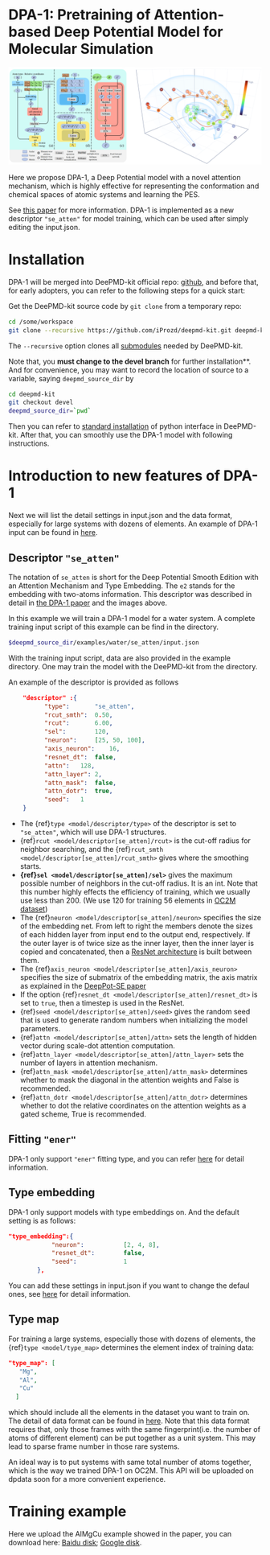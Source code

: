 # DPA-1: Pretraining of Attention-based Deep Potential Model for Molecular Simulation 

![ALT](../images/model_se_atten.png "model_se_atten")

Here we propose DPA-1, a Deep Potential model with a novel attention mechanism, which is highly effective for representing the conformation and chemical spaces of atomic systems and learning the PES.

See [this paper](https://arxiv.org/abs/2208.08236) for more information. DPA-1 is implemented as a new descriptor `"se_atten"` for model training, which can be used after simply editing the input.json.

# Installation 
DPA-1 will be merged into DeePMD-kit official repo: [github](https://github.com/deepmodeling/deepmd-kit), and before that, for early adopters, you can refer to the following steps for a quick start:

Get the DeePMD-kit source code by `git clone` from a temporary repo:
```bash
cd /some/workspace
git clone --recursive https://github.com/iProzd/deepmd-kit.git deepmd-kit
```
The `--recursive` option clones all [submodules](https://git-scm.com/book/en/v2/Git-Tools-Submodules) needed by DeePMD-kit.

Note that, you **must change to the devel branch** for further installation**. And for convenience, you may want to record the location of source to a variable, saying `deepmd_source_dir` by
```bash
cd deepmd-kit
git checkout devel
deepmd_source_dir=`pwd`
```

Then you can refer to [standard installation](../install/install-from-source.md#install-the-python-interface) of python interface in DeePMD-kit. After that, you can smoothly use the DPA-1 model with following instructions.

# Introduction to new features of DPA-1
Next we will list the detail settings in input.json and the data format, especially for large systems with dozens of elements. An example of DPA-1 input can be found in [here](../../examples/water/se_atten/input.json).

## Descriptor `"se_atten"`

The notation of `se_atten` is short for the Deep Potential Smooth Edition with an Attention Mechanism and Type Embedding. The `e2` stands for the embedding with two-atoms information. 
This descriptor was described in detail in [the DPA-1 paper](https://arxiv.org/abs/2208.08236) and the images above.

In this example we will train a DPA-1 model for a water system.  A complete training input script of this example can be find in the directory. 
```bash
$deepmd_source_dir/examples/water/se_atten/input.json
```
With the training input script, data are also provided in the example directory. One may train the model with the DeePMD-kit from the directory.

An example of the descriptor is provided as follows
```json
	"descriptor" :{
          "type":		"se_atten",
          "rcut_smth":	0.50,
          "rcut":		6.00,
          "sel":		120,
          "neuron":		[25, 50, 100],
          "axis_neuron":	16,
          "resnet_dt":	false,
          "attn":	128,
          "attn_layer":	2,
          "attn_mask":	false,
          "attn_dotr":	true,
          "seed":	1
	}
```
* The {ref}`type <model/descriptor/type>` of the descriptor is set to `"se_atten"`, which will use DPA-1 structures. 
* {ref}`rcut <model/descriptor[se_atten]/rcut>` is the cut-off radius for neighbor searching, and the {ref}`rcut_smth <model/descriptor[se_atten]/rcut_smth>` gives where the smoothing starts. 
* **{ref}`sel <model/descriptor[se_atten]/sel>`** gives the maximum possible number of neighbors in the cut-off radius. It is an int. Note that this number highly effects the efficiency of training, which we usually use less than 200. (We use 120 for training 56 elements in [OC2M dataset](https://github.com/Open-Catalyst-Project/ocp/blob/main/DATASET.md))
* The {ref}`neuron <model/descriptor[se_atten]/neuron>` specifies the size of the embedding net. From left to right the members denote the sizes of each hidden layer from input end to the output end, respectively. If the outer layer is of twice size as the inner layer, then the inner layer is copied and concatenated, then a [ResNet architecture](https://arxiv.org/abs/1512.03385) is built between them.
* The {ref}`axis_neuron <model/descriptor[se_atten]/axis_neuron>` specifies the size of submatrix of the embedding matrix, the axis matrix as explained in the [DeepPot-SE paper](https://arxiv.org/abs/1805.09003) 
* If the option {ref}`resnet_dt <model/descriptor[se_atten]/resnet_dt>` is set to `true`, then a timestep is used in the ResNet.
* {ref}`seed <model/descriptor[se_atten]/seed>` gives the random seed that is used to generate random numbers when initializing the model parameters.
* {ref}`attn <model/descriptor[se_atten]/attn>` sets the length of hidden vector during scale-dot attention computation.
* {ref}`attn_layer <model/descriptor[se_atten]/attn_layer>` sets the number of layers in attention mechanism.
* {ref}`attn_mask <model/descriptor[se_atten]/attn_mask>` determines whether to mask the diagonal in the attention weights and False is recommended.
* {ref}`attn_dotr <model/descriptor[se_atten]/attn_dotr>` determines whether to dot the relative coordinates on the attention weights as a gated scheme, True is recommended.

## Fitting `"ener"`
DPA-1 only support `"ener"` fitting type, and you can refer [here](train-energy.md) for detail information.

## Type embedding
DPA-1 only support models with type embeddings on. And the default setting is as follows:
```json
"type_embedding":{
            "neuron":           [2, 4, 8],
            "resnet_dt":        false,
            "seed":             1
        },
```
You can add these settings in input.json if you want to change the defaul ones, see [here](train-se-e2-a-tebd.md) for detail information.


## Type map
For training a large systems, especially those with dozens of elements, the {ref}`type <model/type_map>` determines the element index of training data:
```json
"type_map": [
   "Mg",
   "Al",
   "Cu"
  ]
```
which should include all the elements in the dataset you want to train on. The detail of data format can be found in [here](data/data-conv.md).
Note that this data format requires that, only those frames with the same fingerprint(i.e. the number of atoms of different element) can be put together as a unit system.
This may lead to sparse frame number in those rare systems. 

An ideal way is to put systems with same total number of atoms together, which is the way we trained DPA-1 on OC2M. This API will be uploaded on dpdata soon for a more convenient experience.

# Training example
Here we upload the AlMgCu example showed in the paper, you can download here:
[Baidu disk](https://pan.baidu.com/s/1Ip0_UZHi8ZM_KMnvGKmxKg?pwd=zurf);
[Google disk](https://drive.google.com/file/d/1AjiXLWeytrkpz1y9QQrPQERStVnkHpTd/view?usp=sharing).





